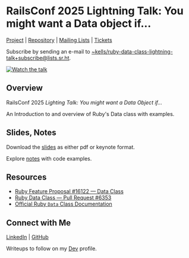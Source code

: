 # RailsConf 2025 Lightning Talk: You might want a Data object if...

[Project][project] | [Repository][repository] | [Mailing Lists][list] | [Tickets][tickets]

Subscribe by sending an e-mail to [~kells/ruby-data-class-lightning-talk+subscribe@lists.sr.ht][subscribe].

[![Watch the talk][thumbnail]][video]

## Overview

RailsConf 2025 _Lighting Talk: You might want a Data Object if..._

An Introduction to and overview of Ruby's Data class with examples.

## Slides, Notes

Download the [slides][slides] as either pdf or keynote format.

Explore [notes][data-notes] with code examples.

## Resources

- [Ruby Feature Proposal #16122 — Data Class][feature]
- [Ruby Data Class — Pull Request #6353][pull-request]
- [Official Ruby `Data` Class Documentation][documentation-official]

## Connect with Me

[LinkedIn][linkedin] | [GitHub][github]

Writeups to follow on my [Dev][dev] profile.


[project]: https://sr.ht/~kells/you-might-want-a-data-object-talk
[repository]: https://git.sr.ht/~kells/railsconf2025-lightning-talk/
[list]: https://lists.sr.ht/~kells/ruby-data-class-lightning-talk
[subscribe]: mailto:~kells/ruby-data-class-lightning-talk+subscribe@lists.sr.ht
[tickets]: https://todo.sr.ht/~kells/lightning-talk
[feature]: https://bugs.ruby-lang.org/issues/16122
[pull-request]: https://github.com/ruby/ruby/pull/6353
[slides]: https://git.sr.ht/~kells/railsconf2025-lightning-talk/tree/main/item/slides
[data-notes]: https://git.sr.ht/~kells/railsconf2025-lightning-talk/tree/main/item/data-notes
[Documentation-official]: https://docs.ruby-lang.org/en/3.4/Data.html
[linkedin]: https://www.linkedin.com/in/kelly-popko/
[github]: https://github.com/kellyky/
[dev]: https://dev.to/kelpopko
[video]: https://www.youtube.com/watch?v=XucQAvZanfM
[thumbnail]: https://img.youtube.com/vi/XucQAvZanfM/0.jpg
